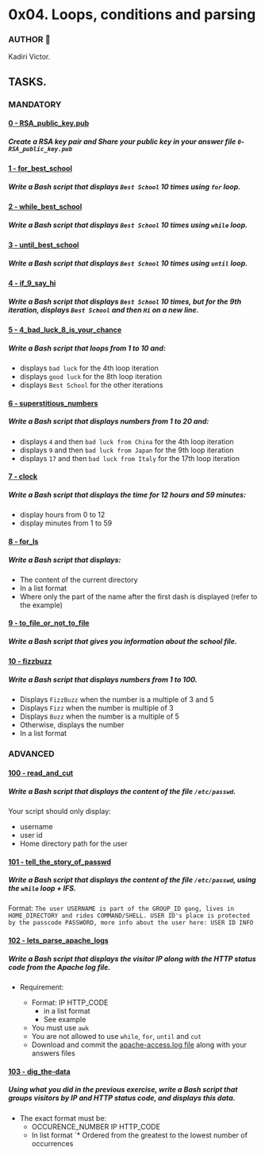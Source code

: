# 0x04. Loops, conditions and parsing

### AUTHOR :open_book:
Kadiri Victor.

## TASKS.

### MANDATORY
#### [0 - RSA_public_key.pub](https://github.com/KVAcodes/alx-system_engineering-devops/blob/master/0x04-loops_conditions_and_parsing/0-RSA_public_key.pub)
#####	Create a RSA key pair and Share your public key in your answer file `0-RSA_public_key.pub`

#### [1 - for_best_school](https://github.com/KVAcodes/alx-system_engineering-devops/blob/master/0x04-loops_conditions_and_parsing/1-for_best_school)
#####	Write a Bash script that displays `Best School` 10 times using `for` loop.

#### [2 - while_best_school](https://github.com/KVAcodes/alx-system_engineering-devops/blob/master/0x04-loops_conditions_and_parsing/2-while_best_school)
#####	Write a Bash script that displays `Best School` 10 times using `while` loop.

#### [3 - until_best_school](https://github.com/KVAcodes/alx-system_engineering-devops/blob/master/0x04-loops_conditions_and_parsing/3-until_best_school)
#####	Write a Bash script that displays `Best School` 10 times using `until` loop.

#### [4 - if_9_say_hi](https://github.com/KVAcodes/alx-system_engineering-devops/blob/master/0x04-loops_conditions_and_parsing/4-if_9_say_hi)
#####	Write a Bash script that displays `Best School` 10 times, but for the 9th iteration, displays `Best School` and then `Hi` on a new line.

#### [5 - 4_bad_luck_8_is_your_chance](https://github.com/KVAcodes/alx-system_engineering-devops/blob/master/0x04-loops_conditions_and_parsing/5-4_bad_luck_8_is_your_chance)
#####	Write a Bash script that loops from 1 to 10 and:
* displays `bad luck` for the 4th loop iteration
* displays `good luck` for the 8th loop iteration
* displays `Best School` for the other iterations

#### [6 - superstitious_numbers](https://github.com/KVAcodes/alx-system_engineering-devops/blob/master/0x04-loops_conditions_and_parsing/6-superstitious_numbers)
#####	Write a Bash script that displays numbers from 1 to 20 and:
* displays `4` and then `bad luck from China` for the 4th loop iteration
* displays `9` and then `bad luck from Japan` for the 9th loop iteration
* displays `17` and then `bad luck from Italy` for the 17th loop iteration

#### [7 - clock](https://github.com/KVAcodes/alx-system_engineering-devops/blob/master/0x04-loops_conditions_and_parsing/7-clock)
#####	Write a Bash script that displays the time for 12 hours and 59 minutes:
* display hours from 0 to 12
* display minutes from 1 to 59

#### [8 - for_ls](https://github.com/KVAcodes/alx-system_engineering-devops/blob/master/0x04-loops_conditions_and_parsing/8-for_ls)
#####	Write a Bash script that displays:
* The content of the current directory
* In a list format
* Where only the part of the name after the first dash is displayed (refer to the example)

#### [9 - to_file_or_not_to_file](https://github.com/KVAcodes/alx-system_engineering-devops/blob/master/0x04-loops_conditions_and_parsing/9-to_file_or_not_to_file)
#####	Write a Bash script that gives you information about the school file.

#### [10 - fizzbuzz]()
#####	Write a Bash script that displays numbers from 1 to 100.
* Displays `FizzBuzz` when the number is a multiple of 3 and 5
* Displays `Fizz` when the number is multiple of 3
* Displays `Buzz` when the number is a multiple of 5
* Otherwise, displays the number
* In a list format

### ADVANCED
#### [100 - read_and_cut](https://github.com/KVAcodes/alx-system_engineering-devops/blob/master/0x04-loops_conditions_and_parsing/100-read_and_cut)
#####	Write a Bash script that displays the content of the file `/etc/passwd`.
Your script should only display:
* username
* user id
* Home directory path for the user

#### [101 - tell_the_story_of_passwd](https://github.com/KVAcodes/alx-system_engineering-devops/blob/master/0x04-loops_conditions_and_parsing/101-tell_the_story_of_passwd)
#####	Write a Bash script that displays the content of the file `/etc/passwd`, using the `while` loop + IFS.
Format: `The user USERNAME is part of the GROUP_ID gang, lives in HOME_DIRECTORY and rides COMMAND/SHELL. USER ID's place is protected by the passcode PASSWORD, more info about the user here: USER ID INFO`

#### [102 - lets_parse_apache_logs](https://github.com/KVAcodes/alx-system_engineering-devops/blob/master/0x04-loops_conditions_and_parsing/102-lets_parse_apache_logs)
#####	Write a Bash script that displays the visitor IP along with the HTTP status code from the Apache log file.
* Requirement:

  * Format: IP HTTP_CODE
    * in a list format
    * See example
  * You must use `awk`
  * You are not allowed to use `while`, `for`, `until` and `cut`
  * Download and commit the [apache-access.log file](https://intranet-projects-files.s3.amazonaws.com/holbertonschool-sysadmin_devops/80/apache-access.log) along with your answers files

#### [103 - dig_the-data](https://github.com/KVAcodes/alx-system_engineering-devops/blob/master/0x04-loops_conditions_and_parsing/103-dig_the-data)
#####	Using what you did in the previous exercise, write a Bash script that groups visitors by IP and HTTP status code, and displays this data.
* The exact format must be:
  * OCCURENCE_NUMBER IP HTTP_CODE
  * In list format
`* Ordered from the greatest to the lowest number of occurrences
